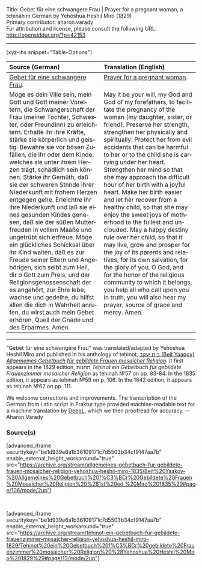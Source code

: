 <html>
<head></head>
<body>
Title: Gebet für eine schwangere Frau | Prayer for a pregnant woman, a teḥinah in German by Yehoshua Heshil Miro (1829)<br />
Primary contributor: aharon.varady<br />
For attribution and license, please consult the following URL: <a href="http://opensiddur.org/?p=42153">http://opensiddur.org/?p=42153</a>
<p />
<hr />

[xyz-ihs snippet="Table-Options"]<table style="margin-left: auto; margin-right: auto;" class="draggable">
<thead><tr><th id="x" style="text-align: left;">Source (German)</th><th style="text-align: left;">Translation (English)</th></tr></thead>
<tbody>
<tr><td style="vertical-align:top;">
<div class="german" lang="de">
<u>Gebet für eine schwangere Frau</u>.
</div></td>

<td style="vertical-align:top;">
<div class="english" lang="en">
<u>Prayer for a pregnant woman</u>.
</div></td></tr>


<tr><td style="vertical-align:top;">
<div class="german" lang="de">
Möge es dein Ville sein, mein Gott und Gott meiner Voreltern, die Schwangerschaft der Frau (<span class="instruction">meiner Tochter, Schwester, oder Freundinn</span>) zu erleichtern. Erhalte ihr ihre Kräfte, stärke sie körperlich und geistig. Bewahre sie vor bösen Zufällen, die ihr oder dem Kinde, welches sie unter ihrem Herzen trägt, schädlich sein können. Stärke ihr Gemüth, daß sie der schweren Stnnde ihrer Niederkunft mit frohem Herzen entgegen gehe. Erleichtre ihr ihre Niederkunft und laß sie eines gesunden Kindes genesen, daß sie der süßen Mutterfreuden in vollem Maaße und ungetrübt sich erfreue. Möge ein glückliches Schicksal über ihr Kind walten, daß es zur Freude seiner Eltern und Angehörigen, sich selbt zum Heil, dir o Gott zum Preis, und der Religionsgenossenschaft der es angehört, zur Ehre lebe, wachse und gedeihe, du hilfst allen die dich in Wahrheit anrufen, du wirst auch mein Gebet erhören, Quell der Gnade und des Erbarmes. Amen.
</div></td>

<td style="vertical-align:top;">
<div class="english" lang="en">
May it be your will, my God and God of my forefathers, to facilitate the pregnancy of the woman (<span class="instruction">my daughter, sister, or friend</span>). Preserve her strength, strengthen her physically and spiritually. Protect her from evil accidents that can be harmful to her or to the child she is carrying under her heart. Strengthen her mind so that she may approach the difficult hour of her birth with a joyful heart. Make her birth easier and let her recover from a healthy child, so that she may enjoy the sweet joys of motherhood to the fullest and unclouded. May a happy destiny rule over her child, so that it may live, grow and prosper for the joy of its parents and relatives, for its own salvation, for the glory of you, O God, and for the honor of the religious community to which it belongs, you help all who call upon you in truth, you will also hear my prayer, source of grace and mercy. Amen.
</div></td></tr>
</tbody></table>

<hr />

"Gebet für eine schwangere Frau" was translated/adapted by Yehoshua Heshil Miro and published in his anthology of teḥinot, <a href="/?p=41365">בית יעקב (Beit Yaaqov) <em>Allgemeines Gebetbuch für gebildete Frauen mosaicher Religion</em></a>. It first appears in the 1829 edition, תחנות <em>Teḥinot ein Gebetbuch für gebildete Frauenzimmer mosaicher Religion</em> as teḥinah №57 on pp. 83-84. In the 1835 edition, it appears as teḥinah №59 on p. 106.  In the 1842 edition, it appears as teḥinah №62 on pp. 111.

We welcome corrections and improvements. The transcription of the German from Latin script in Fraktur type provided machine-readable text for a machine translation by <a href="https://www.deepl.com/en/translator">DeepL</a>, which we then proofread for accuracy. --Aharon Varady


<h3>Source(s)</h3>

[advanced_iframe securitykey="be1d939e6a1b36109171c7d5503b34cf9147aa7b" enable_external_height_workaround="true" src="https://archive.org/stream/allgemeines-gebetbuch-fur-gebildete-frauen-mosaicher-religion-yehoshua-heshil-miro-1835/Beit%20Yaakov-%20Allgemeines%20Gebetbuch%20f%C3%BCr%20Gebildete%20Frauen%20Mosaicher%20Religion%20%281st%20ed.%20Miro%201835%29#page/106/mode/2up"]

&nbsp;

[advanced_iframe securitykey="be1d939e6a1b36109171c7d5503b34cf9147aa7b" enable_external_height_workaround="true" src="https://archive.org/stream/tehinot-ein-gebetbuch-fur-gebildete-frauenzimmer-mosaicher-religion-yehoshua-heshil-miro-1829/Tehinot%20ein%20Gebetbuch%20f%C3%BCr%20gebildete%20Frauenzimmer%20mosaicher%20Religion%20%28Yehoshua%20Heshil%20Miro%201829%29#page/13/mode/2up"]

&nbsp;
</body>
</html>